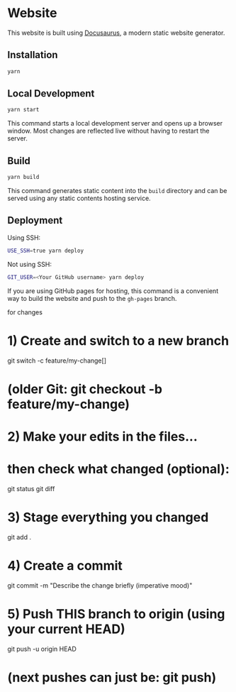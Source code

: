 # Website

This website is built using [Docusaurus](https://docusaurus.io/), a modern static website generator.

## Installation

```bash
yarn
```

## Local Development

```bash
yarn start
```

This command starts a local development server and opens up a browser window. Most changes are reflected live without having to restart the server.

## Build

```bash
yarn build
```

This command generates static content into the `build` directory and can be served using any static contents hosting service.

## Deployment

Using SSH:

```bash
USE_SSH=true yarn deploy
```

Not using SSH:

```bash
GIT_USER=<Your GitHub username> yarn deploy
```

If you are using GitHub pages for hosting, this command is a convenient way to build the website and push to the `gh-pages` branch.


for changes

# 1) Create and switch to a new branch
git switch -c feature/my-change[]
# (older Git: git checkout -b feature/my-change)

# 2) Make your edits in the files...
#    then check what changed (optional):
git status
git diff

# 3) Stage everything you changed
git add .

# 4) Create a commit
git commit -m "Describe the change briefly (imperative mood)"

# 5) Push THIS branch to origin (using your current HEAD)
git push -u origin HEAD
# (next pushes can just be: git push)
